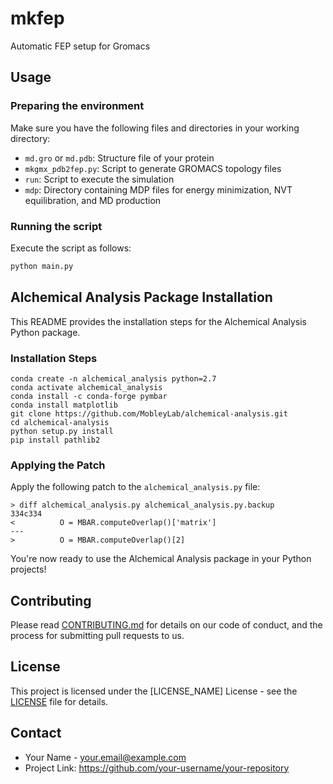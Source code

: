 # mkfep

Automatic FEP setup for Gromacs

## Usage

### Preparing the environment

Make sure you have the following files and directories in your working directory:

- `md.gro` or `md.pdb`: Structure file of your protein
- `mkgmx_pdb2fep.py`: Script to generate GROMACS topology files
- `run`: Script to execute the simulation
- `mdp`: Directory containing MDP files for energy minimization, NVT equilibration, and MD production

### Running the script

Execute the script as follows:

```bash
python main.py
```

## Alchemical Analysis Package Installation

This README provides the installation steps for the Alchemical Analysis Python package.

### Installation Steps

```
conda create -n alchemical_analysis python=2.7
conda activate alchemical_analysis
conda install -c conda-forge pymbar
conda install matplotlib
git clone https://github.com/MobleyLab/alchemical-analysis.git
cd alchemical-analysis
python setup.py install
pip install pathlib2
```

### Applying the Patch

Apply the following patch to the `alchemical_analysis.py` file:

```
> diff alchemical_analysis.py alchemical_analysis.py.backup
334c334
<          O = MBAR.computeOverlap()['matrix']
---
>          O = MBAR.computeOverlap()[2]
```


You're now ready to use the Alchemical Analysis package in your Python projects!


## Contributing

Please read [CONTRIBUTING.md](CONTRIBUTING.md) for details on our code of conduct, and the process for submitting pull requests to us.

## License

This project is licensed under the [LICENSE_NAME] License - see the [LICENSE](LICENSE) file for details.

## Contact

- Your Name - your.email@example.com
- Project Link: https://github.com/your-username/your-repository
